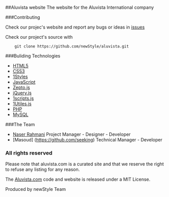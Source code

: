 ##Aluvista website
The website for the Aluvista International company


###Contributing

 Check our projec's website and report any bugs or ideas in [issues](https://github.com/newStyle/aluvista/issues)

 Check our project's source with
```
    git clone https://github.com/newStyle/aluvista.git
```


###Buliding Technologies
* [HTML5](http://ali.md/wiki/html5)
* [CSS3](http://ali.md/css3ref)
* [1Styles](http://ali.md/1styles)
* [JavaScript](http://ali.md/wiki/javascript)
* [Zepto.js](http://ali.md/zepto.js)
* [jQuery.js](http://ali.md/jquery.js)
* [1scripts.js](http://ali.md/1scripts.js)
* [1Utiles.js](http://ali.md/1utiles.js)
* [PHP](http://ali.md/php)
* [MySQL](http://ali.md/wiki/mysql)


###The Team
* [Naser Rahmani](https://github.com/naserr) Project Manager - Designer - Developer
* [Masoud]       (https://github.com/seeking) Technical Manager - Developer

### All rights reserved ###
Please note that aluvista.com is a curated site and that we reserve the right to refuse any listing for any reason.

The [Aluvista.com](http://www.aluvista.com) code and website is released under a MIT License.

Produced by newStyle Team
